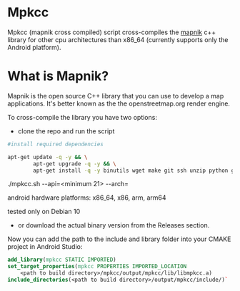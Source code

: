 # Mpkcc

Mpkcc (mapnik cross compiled) script cross-compiles the [mapnik](https://github.com/mapnik/mapnik) c++ library for other cpu architectures than x86_64 (currently supports only the Android platform).

# What is Mapnik?

Mapnik is the open source C++ library that you can use to develop a map applications.
It's better known as the the openstreetmap.org render engine.

To cross-compile the library you have two options:

- clone the repo and run the script

```bash
#install required dependencies

apt-get update -q -y && \
        apt-get upgrade -q -y && \
        apt-get install -q -y binutils wget make git ssh unzip python gcc g++

```
  ./mpkcc.sh --api=<minimum 21> --arch=<android hardware platform>

  android hardware platforms: x86_64, x86, arm, arm64

  tested only on Debian 10

- or download the actual binary version from the Releases section.

Now you can add the path to the include and library folder into your CMAKE project in Android Studio:

```CMAKE
add_library(mpkcc STATIC IMPORTED)
set_target_properties(mpkcc PROPERTIES IMPORTED_LOCATION
    <path to build directory>/mpkcc/output/mpkcc/lib/libmpkcc.a)
include_directories(<path to build directory>/output/mpkcc/include/)`
```
